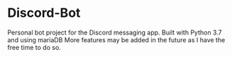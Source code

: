 # Discord-Bot
Personal bot project for the Discord messaging app. Built with Python 3.7 and using mariaDB 
More features may be added in the future as I have the free time to do so.

